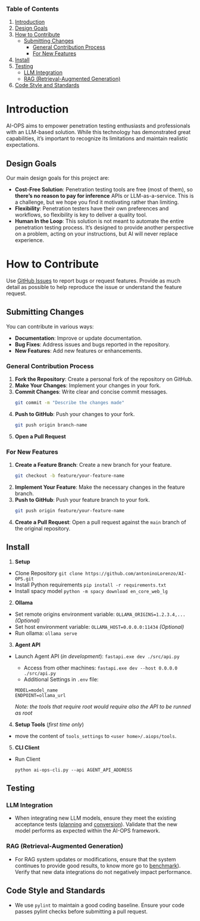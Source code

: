 ### Table of Contents

1. [Introduction](#introduction)
2. [Design Goals](#design-goals)
3. [How to Contribute](#how-to-contribute)
   - [Submitting Changes](#submitting-changes)
     - [General Contribution Process](#general-contribution-process)
     - [For New Features](#for-new-features)
4. [Install](#install)
5. [Testing](#testing)
   - [LLM Integration](#llm-integration)
   - [RAG (Retrieval-Augmented Generation)](#rag-retrieval-augmented-generation)
6. [Code Style and Standards](#code-style-and-standards)

# Introduction

AI-OPS aims to empower penetration testing enthusiasts and professionals with an LLM-based solution. 
While this technology has demonstrated great capabilities, it’s important to recognize its limitations 
and maintain realistic expectations.

## Design Goals

Our main design goals for this project are:
- **Cost-Free Solution**: Penetration testing tools are free (most of them), so **there’s no reason to pay for inference** APIs or LLM-as-a-service. This is a challenge, but we hope you find it motivating rather than limiting.
- **Flexibility**: Penetration testers have their own preferences and workflows, so flexibility is key to deliver a quality tool.
- **Human In the Loop**: This solution is not meant to automate the entire penetration testing process. It’s designed to provide another perspective on a problem, acting on your instructions, but AI will never replace experience.

# How to Contribute

Use [GitHub Issues](https://github.com/antoninoLorenzo/AI-OPS/issues) to report bugs or request features. 
Provide as much detail as possible to help reproduce the issue or understand the feature request.

## Submitting Changes

You can contribute in various ways:
- **Documentation**: Improve or update documentation.
- **Bug Fixes**: Address issues and bugs reported in the repository.
- **New Features**: Add new features or enhancements.

### General Contribution Process

1. **Fork the Repository**: Create a personal fork of the repository on GitHub.
2. **Make Your Changes**: Implement your changes in your fork.
3. **Commit Changes**: Write clear and concise commit messages.
    ```bash
    git commit -m "Describe the changes made"
    ```
4. **Push to GitHub**: Push your changes to your fork.
    ```bash
    git push origin branch-name
    ```
5. **Open a Pull Request**

### For New Features

1. **Create a Feature Branch**: Create a new branch for your feature.
    ```bash
    git checkout -b feature/your-feature-name
    ```
2. **Implement Your Feature**: Make the necessary changes in the feature branch.
3. **Push to GitHub**: Push your feature branch to your fork.
    ```bash
    git push origin feature/your-feature-name
    ```
4. **Create a Pull Request**: Open a pull request against the `main` branch of the original repository.

## Install

1. **Setup**
- Clone Repository `git clone https://github.com/antoninoLorenzo/AI-OPS.git`
- Install Python requirements `pip install -r requirements.txt`
- Install spacy model `python -m spacy download en_core_web_lg`


2. **Ollama**
- Set remote origins environment variable:  `OLLAMA_ORIGINS=1.2.3.4,...` *(Optional)*
- Set host environment variable: `OLLAMA_HOST=0.0.0.0:11434` *(Optional)*
- Run ollama: `ollama serve`


3. **Agent API**
- Launch Agent API (*in development*): `fastapi.exe dev ./src/api.py`
  
  -  Access from other machines: `fastapi.exe dev --host 0.0.0.0 ./src/api.py`
  -  Additional Settings in `.env` file:
  ```
  MODEL=model_name
  ENDPOINT=ollama_url
  ```
  *Note: the tools that require root would require also the API to be runned as root*

4. **Setup Tools** (*first time only*)
- move the content of `tools_settings` to `<user home>/.aiops/tools`.

5. **CLI Client**
- Run Client
  ```
  python ai-ops-cli.py --api AGENT_API_ADDRESS
  ```

## Testing

<h3 id="llm-integration">LLM Integration</h2>

- When integrating new LLM models, ensure they meet the existing acceptance tests ([planning](./test/test_acceptance/test_planning.py) and [conversion](./test/test_acceptance/test_conversion.py)). Validate that the new model performs as expected within the AI-OPS framework.
<!-- TODO: test_acceptance.md -->

### RAG (Retrieval-Augmented Generation)

- For RAG system updates or modifications, ensure that the system continues to provide good results, to know more go to [benchmark](./test/benchmarks/rag)). Verify that new data integrations do not negatively impact performance.
  <!-- TODO: benchmark.md -->

## Code Style and Standards

- We use `pylint` to maintain a good coding baseline. Ensure your code passes pylint checks before submitting a pull request.

